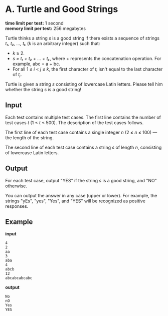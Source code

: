 # A. Turtle and Good Strings

**time limit per test:** 1 second  
**memory limit per test:** 256 megabytes

Turtle thinks a string *s* is a good string if there exists a sequence of strings *t₁, t₂, ..., tₖ* (*k* is an arbitrary integer) such that:

- *k* ≥ 2.
- *s = t₁ + t₂ + ... + tₖ*, where + represents the concatenation operation. For example, abc = a + bc.
- For all 1 ≤ *i* < *j* ≤ *k*, the first character of *tᵢ* isn't equal to the last character of *tⱼ*.

Turtle is given a string *s* consisting of lowercase Latin letters. Please tell him whether the string *s* is a good string!

## Input

Each test contains multiple test cases. The first line contains the number of test cases *t* (1 ≤ *t* ≤ 500). The description of the test cases follows.

The first line of each test case contains a single integer *n* (2 ≤ *n* ≤ 100) — the length of the string.

The second line of each test case contains a string *s* of length *n*, consisting of lowercase Latin letters.

## Output

For each test case, output "YES" if the string *s* is a good string, and "NO" otherwise.

You can output the answer in any case (upper or lower). For example, the strings "yEs", "yes", "Yes", and "YES" will be recognized as positive responses.

## Example

**input**  
```
4  
2  
aa  
3  
aba  
4  
abcb  
12  
abcabcabcabc
```

**output**  
```
No  
nO  
Yes  
YES
```